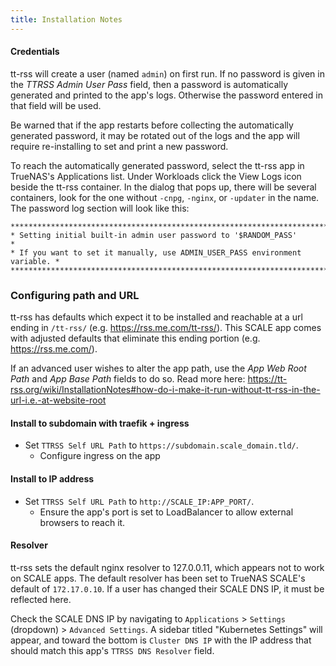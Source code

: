 ```yaml
---
title: Installation Notes
---
```


#### Credentials

tt-rss will create a user (named `admin`) on first run. If no password is given in the *TTRSS Admin User Pass* field, then a password is automatically generated and printed to the app's logs. Otherwise the password entered in that field will be used.

Be warned that if the app restarts before collecting the automatically generated password, it may be rotated out of the logs and the app will require re-installing to set and print a new password.

To reach the automatically generated password, select the tt-rss app in TrueNAS's Applications list. Under Workloads click the View Logs icon beside the tt-rss container. In the dialog that pops up, there will be several containers, look for the one without `-cnpg`, `-nginx`, or `-updater` in the name. The password log section will look like this:

```
*****************************************************************************
* Setting initial built-in admin user password to '$RANDOM_PASS'        *
* If you want to set it manually, use ADMIN_USER_PASS environment variable. *
*****************************************************************************
```

### Configuring path and URL

tt-rss has defaults which expect it to be installed and reachable at a url ending in `/tt-rss/` (e.g. https://rss.me.com/tt-rss/). This SCALE app comes with adjusted defaults that eliminate this ending portion (e.g. https://rss.me.com/).

If an advanced user wishes to alter the app path, use the *App Web Root Path* and *App Base Path* fields to do so. Read more here: https://tt-rss.org/wiki/InstallationNotes#how-do-i-make-it-run-without-tt-rss-in-the-url-i.e.-at-website-root

#### Install to subdomain with traefik + ingress

- Set `TTRSS Self URL Path` to `https://subdomain.scale_domain.tld/`.
  - Configure ingress on the app

#### Install to IP address

- Set `TTRSS Self URL Path` to `http://SCALE_IP:APP_PORT/`.
  - Ensure the app's port is set to LoadBalancer to allow external browsers to reach it.

#### Resolver

tt-rss sets the default nginx resolver to 127.0.0.11, which appears not to work on SCALE apps. The default resolver has been set to TrueNAS SCALE's default of `172.17.0.10`. If a user has changed their SCALE DNS IP, it must be reflected here.

Check the SCALE DNS IP by navigating to `Applications` > `Settings` (dropdown) > `Advanced Settings`. A sidebar titled "Kubernetes Settings" will appear, and toward the bottom is `Cluster DNS IP` with the IP address that should match this app's `TTRSS DNS Resolver` field.
